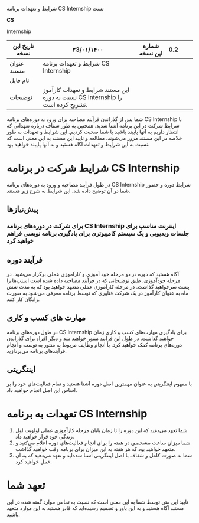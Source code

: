 شرایط و تعهدات برنامه CS Internship تست

**CS**

Internship

| تاریخ این نسخه | ۲3/۰۱/۱۴۰۰ | شماره این نسخه | 0.2 |     |     |
| --- | --- | --- | --- | --- | --- |
| عنوان مستند | شرایط و تعهدات برنامه CS Internship |     |     |     |     |
| نام فایل |     |     |     |     |     |
| توضیحات | این مستند شرایط و تعهدات کارآموز نسبت به دوره CS Internship را تشریح کرده است. |     |     |     |     |

شما پس از گذراندن فرآیند مصاحبه برای ورود به دوره‌های برنامه CS Internship با شرایط شرکت در این برنامه آشنا شدید. همچنین به طور شفاف درباره تعهداتی که انتظار داریم به آنها پایبند باشید با شما صحبت کردیم. این شرایط و تعهدات به طور خلاصه در این مستند مرور می‌شوند. مطالعه و تایید این مستند به این معنی‌ است که نسبت به این شرایط و تعهدات آگاه هستید و به آنها پایبند خواهید بود.

# شرایط شرکت در برنامه CS Internship

در طول فرآیند مصاحبه و ورود به دوره‌های برنامه CS Internship شرایط دوره و حضور شما در آن توضیح داده شد. این شرایط به شرح زیر هستند.

## پیش‌نیاز‌ها

### برای شرکت در دوره‌های برنامه CS Internship اینترنت مناسب برای جلسات ویدیویی و یک سیستم کامپیوتری برای یادگیری برنامه نویسی فراهم خواهید کرد

## فرآیند دوره

آگاه هستید که دوره در دو مرحله خود آموزی و کارآموزی عملی برگزار می‌شود. در مرحله خودآموزی، طبق توضیحاتی که در فرآیند مصاحبه داده شده است استپ‌ها را پشت سرخواهید گذاشت. در مرحله کارآموزی عملی متعهد خواهید بود که به مدت شش ماه به عنوان کارآموز در یک شرکت فناوری که توسط برنامه معرفی می‌شود به صورت رایگان کار کنید.

## مهارت های کسب‌ و کاری

در طول دوره‌های برنامه CS Internship برای یادگیری مهارت‌های کسب و کاری زمان خواهید گذاشت. در طول این فرآیند منتور خواهید شد و دیگر افراد برای گذراندن دوره‌های برنامه کمک خواهید کرد. با انجام وظایف مربوط به منتور به توسعه و انجام فرآیند‌های برنامه می‌پردازید.

## اینتگریتی

با مفهوم اینتگریتی به عنوان مهمترین اصل دوره آشنا هستید و تمام فعالیت‌های خود را بر اساس این اصل انجام خواهید داد.

# تعهدات به برنامه CS Internship

1. شما تعهد می‌دهید که این دوره را تا زمان پایان مرحله کارآموزی عملی اولویت اول زندگی خود قرار خواهید داد.
2. شما میزان ساعت مشخصی در هفته را برای انجام فعالیت‌های دوره اعلام می‌کنید و متعهد خواهید بود که هر هفته به این میزان برای برنامه وقت خواهید گذاشت.
3. شما به صورت کامل و شفاف با اصل اینتگریتی آشنا شده‌اید و تعهد می‌دهید که به آن عمل خواهید کرد.

# تعهد شما

تایید این متن توسط شما به این معنی‌ است که نسبت به تمامی موارد گفته شده در این مستند آگاه هستید و به این باور و تصمیم رسیده‌اید که قادر هستید به این موارد متعهد باشید.
